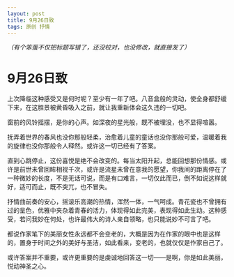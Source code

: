 ```yaml
---
layout: post
title: 9月26日致
tags: 原创 抒情
---
```


*（有个笨蛋不仅把标题写错了，还没校对，也没修改，就直接发了）*

# 9月26日致

上次降临这种感受又是何时呢？至少有一年了吧。八音盒般的灵动，使全身都舒缓下来，在这胜景被黄昏吸入之前，就让我重新体会这久违的一切吧。

窗前的风铃摇摆，是你的心声。如深夜的星光般，既不被埋没，也不显得喧嚣。

抚弄着世界的春风也没你那般轻柔，治愈着儿童的童话也没你那般可爱，温暖着我的旋律也没你那般令人释然。或许这一切已经有了答案。

直到心跳停止，这份喜悦是绝不会改变的。每当太阳升起，总能回想那份情感。或许是前世未曾回眸相视千次，或许是流星未曾在意我的愿望，你我间的距离停在了一种微妙的长度，不是无话可说，而是有口难言，一切仅此而已，倒不如说这样就好，适可而止，既不突兀，也不冒失。

抒情曲前奏的安心，摇滚乐高潮的热情，浑然一体，一气呵成。青花瓷也不曾拥有过的呈色，优雅中夹杂着青春的活力，体现得如此完美，表现得如此生动。这种感受，若问我妙在何处，也许最伟大的诗人亲自领略，也只能说妙不可言了吧。

都说作家笔下的美丽女性永远都不会变老的，大概是因为在作家的眼中也是这样的，置身于时间之外的美好与圣洁，如此看来，变老的，也就仅仅是作家自己了。

或许答案并不重要，或许更重要的是虔诚地回答这一切——是啊，你是如此美丽，悦动神圣之心。
